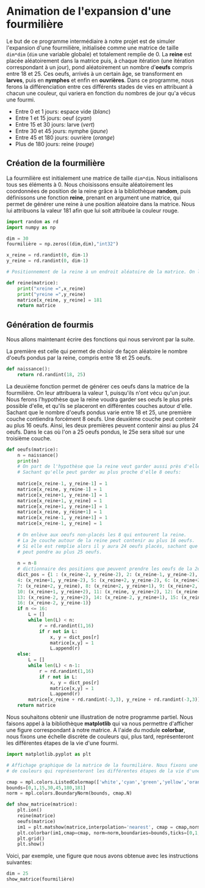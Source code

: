 # Animation de l'expansion d'une fourmilière


Le but de ce programme intermédiaire à notre projet est de simuler l'expansion d'une fourmilière, initialisée comme une matrice de taille ```dim*dim``` (```dim``` une variable globale) et totalement remplie de 0. La __reine__ est placée aléatoirement dans la matrice puis, à chaque itération (une itération correspondant à un jour), pond aléatoirement un nombre d'__oeufs__ compris entre 18 et 25.
Ces oeufs, arrivés à un certain âge, se transforment en __larves__, puis en __nymphes__ et enfin en __ouvrières__.
Dans ce programme, nous ferons la différenciation entre ces différents stades de vies en attribuant à chacun une couleur, qui variera en fonction du nombres de jour qu'a vécus une fourmi.
  * Entre 0 et 1 jours: espace vide (_blanc_)
  * Entre 1 et 15 jours: oeuf (_cyan_)
  * Entre 15 et 30 jours: larve (_vert_)
  * Entre 30 et 45 jours: nymphe (_jaune_)
  * Entre 45 et 180 jours: ouvrière (_orange_)
  * Plus de 180 jours: reine (_rouge_)

## Création de la fourmilière

La fourmilière est initialement une matrice de taille ```dim*dim```. Nous initialisons tous ses éléments à 0.
Nous choisissons ensuite aléatoirement les coordonnées de position de la reine grâce à la bibliothèque __random__, puis définissons une fonction __reine__, prenant en argument une matrice, qui permet de générer une reine à une position aléatoire dans la matrice. Nous lui attribuons la valeur 181 afin que lui soit attribuée la couleur rouge.

```Python
import random as rd
import numpy as np

dim = 30
fourmilière = np.zeros((dim,dim),"int32")

x_reine = rd.randint(0, dim-1)
y_reine = rd.randint(0, dim-1)

# Positionnement de la reine à un endroit aléatoire de la matrice. On lui attribue la valeur 181.

def reine(matrice):
    print("xreine =",x_reine)
    print("yreine =",y_reine)
    matrice[x_reine, y_reine] = 181
    return matrice
```

## Génération de fourmis

Nous allons maintenant écrire des fonctions qui nous serviront par la suite.

La première est celle qui permet de choisir de façon aléatoire le nombre d'oeufs pondus par la reine, compris entre 18 et 25 oeufs.

```Python
def naissance():
    return rd.randint(18, 25)
```

La deuxième fonction permet de générer ces oeufs dans la matrice de la fourmilière. On leur attribuera la valeur 1, puisqu'ils n'ont vécu qu'un jour. Nous ferons l'hypothèse que la reine voudra garder ses oeufs le plus près possible d'elle, et qu'ils se placeront en différentes couches autour d'elle.
Sachant que le nombre d'oeufs pondus varie entre 18 et 25, une première couche contiendra forcément 8 oeufs. Une deuxième couche peut contenir au plus 16 oeufs. Ainsi, les deux premières peuvent contenir ainsi au plus 24 oeufs. Dans le cas où l'on a 25 oeufs pondus, le 25e sera situé sur une troisième couche.

```Python
def oeufs(matrice):
    n = naissance()
    print(n)
    # On part de l'hypothèse que la reine veut garder aussi près d'elle que possible ses oeufs
    # Sachant qu'elle peut garder au plus proche d'elle 8 oeufs:
    
    matrice[x_reine-1, y_reine-1] = 1
    matrice[x_reine, y_reine-1] = 1
    matrice[x_reine+1, y_reine-1] = 1
    matrice[x_reine+1, y_reine] = 1
    matrice[x_reine+1, y_reine+1] = 1
    matrice[x_reine, y_reine+1] = 1
    matrice[x_reine-1, y_reine+1] = 1
    matrice[x_reine-1, y_reine] = 1
    
    # On enlève aux oeufs non-placés les 8 qui entourent la reine. 
    # La 2e couche autour de la reine peut contenir au plus 16 oeufs.
    # Si elle est remplie alors il y aura 24 oeufs placés, sachant que la reine
    # peut pondre au plus 25 oeufs.
    
    n = n-8
    # dictionnaire des positions que peuvent prendre les oeufs de la 2e couche.
    dict_pos = {1 : (x_reine-2, y_reine-2), 2: (x_reine-1, y_reine-2), 3: (x_reine, y_reine-2),
    4: (x_reine+1, y_reine-2), 5: (x_reine+2, y_reine-2), 6: (x_reine+2, y_reine-1), 
    7: (x_reine+2, y_reine), 8: (x_reine+2, y_reine+1), 9: (x_reine+2, y_reine+2),
    10: (x_reine+1, y_reine+2), 11: (x_reine, y_reine+2), 12: (x_reine-1, y_reine+2),
    13: (x_reine-2, y_reine+2), 14: (x_reine-2, y_reine+1), 15: (x_reine-2, y_reine),
    16: (x_reine-2, y_reine-1)}
    if n <= 16:
        L = []
        while len(L) < n:
            r = rd.randint(1,16)
            if r not in L:
                x, y = dict_pos[r]
                matrice[x,y] = 1
                L.append(r)
    else:
        L = []
        while len(L) < n-1:
            r = rd.randint(1,16)
            if r not in L:
                x, y = dict_pos[r]
                matrice[x,y] = 1
                L.append(r)
        matrice[x_reine + rd.randint(-3,3), y_reine + rd.randint(-3,3)] = 1
    return matrice
```

Nous souhaitons obtenir une illustration de notre programme partiel. Nous faisons appel à la bibliothèque __matplotlib__ qui va nous permettre d'afficher une figure correspondant à notre matrice. A l'aide du module __colorbar__, nous fixons une échelle discrète de couleurs qui, plus tard, représenteront les différentes étapes de la vie d'une fourmi.

```Python
import matplotlib.pyplot as plt

# Affichage graphique de la matrice de la fourmilière. Nous fixons une échelle discrète
# de couleurs qui représenteront les différentes étapes de la vie d'une fourmi.

cmap = mpl.colors.ListedColormap(['white','cyan','green','yellow','orange','red'])
bounds=[0,1,15,30,45,180,181]
norm = mpl.colors.BoundaryNorm(bounds, cmap.N)

def show_matrice(matrice):
    plt.ion()
    reine(matrice)
    oeufs(matrice)
    im1 = plt.matshow(matrice,interpolation='nearest', cmap = cmap,norm=norm)
    plt.colorbar(im1,cmap=cmap, norm=norm,boundaries=bounds,ticks=[0,1,15,30,45,180,181])
    plt.grid()
    plt.show()
```

Voici, par exemple, une figure que nous avons obtenue avec les instructions suivantes:
```Python
dim = 25
show_matrice(fourmilière)
```
